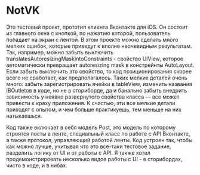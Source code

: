 # NotVK

Это тестовый проект, прототип клиента Вконтакте для iOS. Он состоит из главного окна с кнопкой, по нажатию которой, пользователь попадает на экран с лентой. В этом проекте можно сделать много мелких ошибок, которые приведут к вполне неочевидным результатам. Так, например, можно забыть выключить translatesAutoresizingMaskIntoConstraints - свойство UIView, которое автоматически превращает autoresizing mask в констрейнты AutoLayout. Если забыть выключить это свойство, то код позиционирования скорее всего не сработает, как предполагалось. Таких мелких деталей очень много: забыть зарегистрировать ячейки в tableView, изменить названия IBOutletов в коде, но не в сториборде, да и банально забыть внедрить зависимость у неявно развернутого свойства класса — все может привести к краху приложения. К счастью, эти все мелкие детали приходят с опытом, и чем больше практикуешь, тем меньше на них натыкаешься.

Код также включает в себя модель Post, это модель по которому строятся посты в ленте, специальный класс по работе с API Вконтакте, а также протокол, управляющий работой ленты. Код устроен так, чтобы как можно лучше, учитывая что это все-таки тестовое задание, разделить логику от UI и от работы с API. Я также хотел продемонстрировать несколько видов работы с UI - в сторибордах, чисто в коде, и в нибах.
